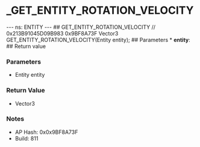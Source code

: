 # _GET_ENTITY_ROTATION_VELOCITY

--- ns: ENTITY --- ## GET_ENTITY_ROTATION_VELOCITY  // 0x213B91045D09B983 0x9BF8A73F Vector3 GET_ENTITY_ROTATION_VELOCITY(Entity entity);   ## Parameters * **entity**:  ## Return value

### Parameters
* Entity entity

### Return Value
* Vector3

### Notes
* AP Hash: 0x0x9BF8A73F
* Build: 811

